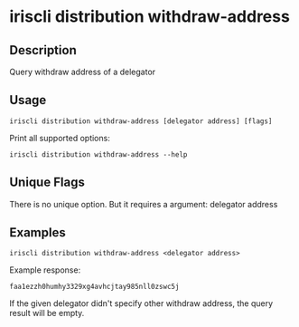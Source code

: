 # iriscli distribution withdraw-address

## Description

Query withdraw address of a delegator

## Usage

```
iriscli distribution withdraw-address [delegator address] [flags]
```

Print all supported options:

```shell
iriscli distribution withdraw-address --help
```

## Unique Flags

There is no unique option. But it requires a argument: delegator address


## Examples

```shell
iriscli distribution withdraw-address <delegator address>
```
Example response:
```text
faa1ezzh0humhy3329xg4avhcjtay985nll0zswc5j
```
If the given delegator didn't specify other withdraw address, the query result will be empty.